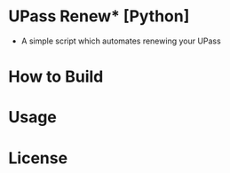 # UPass Renew* [Python]
 - A simple script which automates renewing your UPass

# How to Build

# Usage

# License